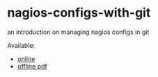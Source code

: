 nagios-configs-with-git
=======================

an introduction on managing nagios configs in git

Available:
*	[online](http://tbaschak.github.io/nagios-configs-with-git/)
*	[offline pdf](http://tbaschak.github.io/nagios-configs-with-git/nagios-configs-with-git.pdf)
